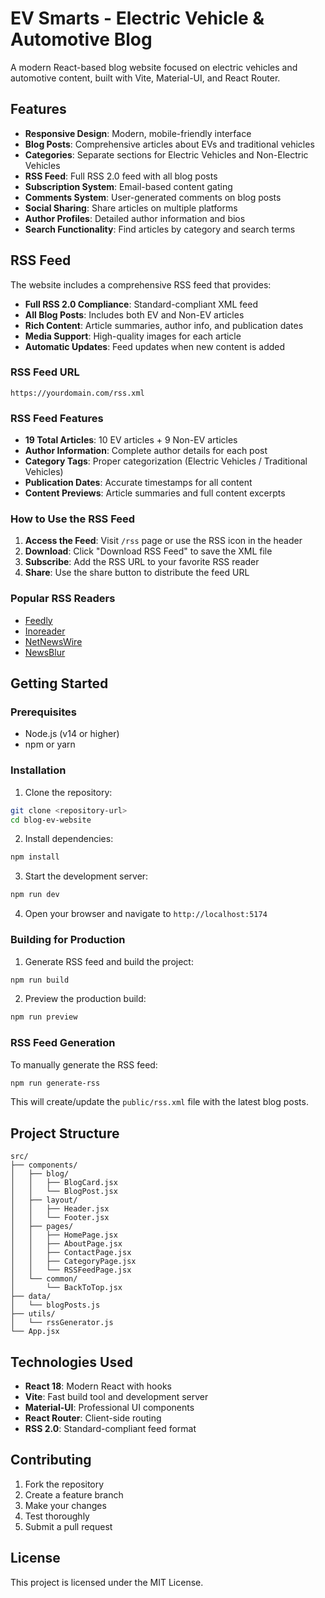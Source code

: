# EV Smarts - Electric Vehicle & Automotive Blog

A modern React-based blog website focused on electric vehicles and automotive content, built with Vite, Material-UI, and React Router.

## Features

- **Responsive Design**: Modern, mobile-friendly interface
- **Blog Posts**: Comprehensive articles about EVs and traditional vehicles
- **Categories**: Separate sections for Electric Vehicles and Non-Electric Vehicles
- **RSS Feed**: Full RSS 2.0 feed with all blog posts
- **Subscription System**: Email-based content gating
- **Comments System**: User-generated comments on blog posts
- **Social Sharing**: Share articles on multiple platforms
- **Author Profiles**: Detailed author information and bios
- **Search Functionality**: Find articles by category and search terms

## RSS Feed

The website includes a comprehensive RSS feed that provides:

- **Full RSS 2.0 Compliance**: Standard-compliant XML feed
- **All Blog Posts**: Includes both EV and Non-EV articles
- **Rich Content**: Article summaries, author info, and publication dates
- **Media Support**: High-quality images for each article
- **Automatic Updates**: Feed updates when new content is added

### RSS Feed URL

```
https://yourdomain.com/rss.xml
```

### RSS Feed Features

- **19 Total Articles**: 10 EV articles + 9 Non-EV articles
- **Author Information**: Complete author details for each post
- **Category Tags**: Proper categorization (Electric Vehicles / Traditional Vehicles)
- **Publication Dates**: Accurate timestamps for all content
- **Content Previews**: Article summaries and full content excerpts

### How to Use the RSS Feed

1. **Access the Feed**: Visit `/rss` page or use the RSS icon in the header
2. **Download**: Click "Download RSS Feed" to save the XML file
3. **Subscribe**: Add the RSS URL to your favorite RSS reader
4. **Share**: Use the share button to distribute the feed URL

### Popular RSS Readers

- [Feedly](https://feedly.com)
- [Inoreader](https://www.inoreader.com)
- [NetNewsWire](https://netnewswire.com)
- [NewsBlur](https://www.newsblur.com)

## Getting Started

### Prerequisites

- Node.js (v14 or higher)
- npm or yarn

### Installation

1. Clone the repository:

```bash
git clone <repository-url>
cd blog-ev-website
```

2. Install dependencies:

```bash
npm install
```

3. Start the development server:

```bash
npm run dev
```

4. Open your browser and navigate to `http://localhost:5174`

### Building for Production

1. Generate RSS feed and build the project:

```bash
npm run build
```

2. Preview the production build:

```bash
npm run preview
```

### RSS Feed Generation

To manually generate the RSS feed:

```bash
npm run generate-rss
```

This will create/update the `public/rss.xml` file with the latest blog posts.

## Project Structure

```
src/
├── components/
│   ├── blog/
│   │   ├── BlogCard.jsx
│   │   └── BlogPost.jsx
│   ├── layout/
│   │   ├── Header.jsx
│   │   └── Footer.jsx
│   ├── pages/
│   │   ├── HomePage.jsx
│   │   ├── AboutPage.jsx
│   │   ├── ContactPage.jsx
│   │   ├── CategoryPage.jsx
│   │   └── RSSFeedPage.jsx
│   └── common/
│       └── BackToTop.jsx
├── data/
│   └── blogPosts.js
├── utils/
│   └── rssGenerator.js
└── App.jsx
```

## Technologies Used

- **React 18**: Modern React with hooks
- **Vite**: Fast build tool and development server
- **Material-UI**: Professional UI components
- **React Router**: Client-side routing
- **RSS 2.0**: Standard-compliant feed format

## Contributing

1. Fork the repository
2. Create a feature branch
3. Make your changes
4. Test thoroughly
5. Submit a pull request

## License

This project is licensed under the MIT License.
